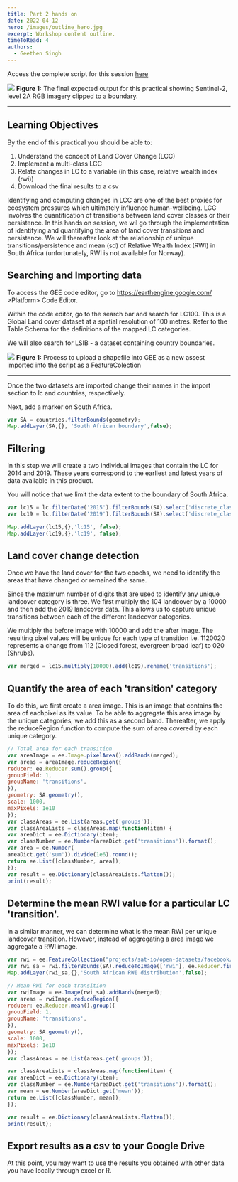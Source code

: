 ```yaml
---
title: Part 2 hands on
date: 2022-04-12
hero: /images/outline_hero.jpg
excerpt: Workshop content outline.
timeToRead: 4
authors:
  - Geethen Singh
---
```

Access the complete script for this session [here](https://code.earthengine.google.com/3d6ec3bd6c79711d142ad4c305d9571f)

![](/images/p1f1.png)
**Figure 1:** The final expected output for this practical showing Sentinel-2, level 2A RGB imagery clipped to a boundary.

---

## Learning Objectives

By the end of this practical you should be able to:

1. Understand the concept of Land Cover Change (LCC)
2. Implement a multi-class LCC
3. Relate changes in LC to a variable (in this case, relative wealth index (rwi))
4. Download the final results to a csv

Identifying and computing changes in LCC are one of the best proxies for ecosystem pressures which ultimately influence human-wellbeing. LCC involves the quantification of transitions between land cover classes or their persistence. In this hands on session, we wil go through the implementation of identifying and quantifying the area of land cover transitions and persistence. We will thereafter look at the relationship of unique transitions/persistence and mean (sd) of Relative Wealth Index (RWI) in South Africa (unfortunately, RWI is not available for Norway).

## Searching and Importing data

To access the GEE code editor, go to https://earthengine.google.com/ >Platform> Code Editor.

Within the code editor, go to the search bar and search for LC100. This is a Global Land cover dataset at a spatial resolution of 100 metres. Refer to the Table Schema for the definitions of the mapped LC categories.

We will also search for LSIB - a dataset containing country boundaries.

![](/images/p2f2.png)
**Figure 1:** Process to upload a shapefile into GEE as a new assest imported into the script as a FeatureColection

---

Once the two datasets are imported change their names in the import section to lc and countries, respectively.

Next, add a marker on South Africa.

```js
var SA = countries.filterBounds(geometry);
Map.addLayer(SA,{}, 'South African boundary',false);
```

## Filtering

In this step we will create a two individual images that contain the LC for 2014 and 2019. These years correspond to the earliest and latest years of data available in this product.

You will notice that we limit the data extent to the boundary of South Africa.

```js
var lc15 = lc.filterDate('2015').filterBounds(SA).select('discrete_classification').mosaic().clip(SA).aside(print);
var lc19 = lc.filterDate('2019').filterBounds(SA).select('discrete_classification').mosaic().clip(SA).aside(print);

Map.addLayer(lc15,{},'lc15', false);
Map.addLayer(lc19,{},'lc19', false);
```

## Land cover change detection

Once we have the land cover for the two epochs, we need to identify the areas that have changed or remained the same.

Since the maximum number of digits that are used to identify any unique landcover category is three. We first multiply the 104 landcover by a 10000 and then add the 2019 landcover data. This allows us to capture unique transitions between each of the different landcover categories.

We multiply the before image with 10000 and add the after image. The resulting pixel values will be unique for each type of transition i.e. 1120020 represents a change from 112 (Closed forest, evergreen broad leaf) to 020 (Shrubs).

```js
var merged = lc15.multiply(10000).add(lc19).rename('transitions');
```

## Quantify the area of each 'transition' category

To do this, we first create a area image. This is an image that contains the area of eachpixel as its value. To be able to aggregate this area image by the unique categories, we add this as a second band. Thereafter, we apply the reduceRegion function to compute the sum of area covered by each unique category.

```js
// Total area for each transition
var areaImage = ee.Image.pixelArea().addBands(merged);
var areas = areaImage.reduceRegion({
reducer: ee.Reducer.sum().group({
groupField: 1,
groupName: 'transitions',
}),
geometry: SA.geometry(),
scale: 1000,
maxPixels: 1e10
});
var classAreas = ee.List(areas.get('groups'));
var classAreaLists = classAreas.map(function(item) {
var areaDict = ee.Dictionary(item);
var classNumber = ee.Number(areaDict.get('transitions')).format();
var area = ee.Number(
areaDict.get('sum')).divide(1e6).round();
return ee.List([classNumber, area]);
});
var result = ee.Dictionary(classAreaLists.flatten());
print(result);
```

## Determine the mean RWI value for a particular LC 'transition'.

In a similar manner, we can determine what is the mean RWI per unique landcover transition. However, instead of aggregating a area image we aggregate a RWI image.

```js
var rwi = ee.FeatureCollection("projects/sat-io/open-datasets/facebook/relative_wealth_index");
var rwi_sa = rwi.filterBounds(SA).reduceToImage(['rwi'], ee.Reducer.first()).unmask();
Map.addLayer(rwi_sa,{},'South African RWI distribution',false);

// Mean RWI for each transition
var rwiImage = ee.Image(rwi_sa).addBands(merged);
var areas = rwiImage.reduceRegion({
reducer: ee.Reducer.mean().group({
groupField: 1,
groupName: 'transitions',
}),
geometry: SA.geometry(),
scale: 1000,
maxPixels: 1e10
});
var classAreas = ee.List(areas.get('groups'));

var classAreaLists = classAreas.map(function(item) {
var areaDict = ee.Dictionary(item);
var classNumber = ee.Number(areaDict.get('transitions')).format();
var mean = ee.Number(areaDict.get('mean'));
return ee.List([classNumber, mean]);
});

var result = ee.Dictionary(classAreaLists.flatten());
print(result);
```

## Export results as a csv to your Google Drive

At this point, you may want to use the results you obtained with other data you have locally through excel or R.

```js

```
